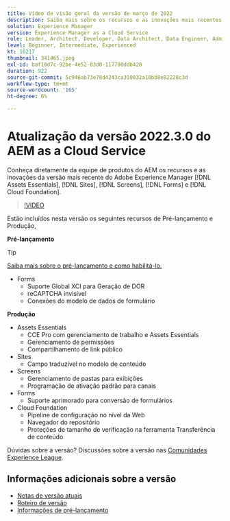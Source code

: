 ```yaml
---
title: Vídeo de visão geral da versão de março de 2022
description: Saiba mais sobre os recursos e as inovações mais recentes da versão 2022-3-0 para o Adobe Experience Manager [!DNL Assets Essentials], [!DNL Sites], [!DNL Screens], [!DNL Forms] e [!DNL Cloud Foundation].
solution: Experience Manager
version: Experience Manager as a Cloud Service
role: Leader, Architect, Developer, Data Architect, Data Engineer, Admin, User
level: Beginner, Intermediate, Experienced
kt: 10217
thumbnail: 341465.jpeg
exl-id: baf10d7c-92be-4e52-83d0-117700ddb420
duration: 922
source-git-commit: 5c946ab73e78d4243ca310032a10bb8e82228c3d
workflow-type: tm+mt
source-wordcount: '165'
ht-degree: 6%

---
```


# Atualização da versão 2022.3.0 do AEM as a Cloud Service

Conheça diretamente da equipe de produtos do AEM os recursos e as inovações da versão mais recente do Adobe Experience Manager [!DNL Assets Essentials], [!DNL Sites], [!DNL Screens], [!DNL Forms] e [!DNL Cloud Foundation].

>[!VIDEO](https://video.tv.adobe.com/v/341465/?quality=12&learn=on)

Estão incluídos nesta versão os seguintes recursos de Pré-lançamento e Produção,

**Pré-lançamento**

>[!TIP]
>
>[Saiba mais sobre o pré-lançamento e como habilitá-lo.](https://experienceleague.adobe.com/docs/experience-manager-cloud-service/content/release-notes/prerelease.html?lang=pt-BR)

* Forms
   * Suporte Global XCI para Geração de DOR
   * reCAPTCHA invisível
   * Conexões do modelo de dados de formulário

**Produção**

* Assets Essentials
   * CCE Pro com gerenciamento de trabalho e Assets Essentials
   * Gerenciamento de permissões
   * Compartilhamento de link público
* Sites
   * Campo traduzível no modelo de conteúdo
* Screens
   * Gerenciamento de pastas para exibições
   * Programação de ativação padrão para canais
* Forms
   * Suporte aprimorado para conversão de formulários
* Cloud Foundation
   * Pipeline de configuração no nível da Web
   * Navegador do repositório
   * Proteções de tamanho de verificação na ferramenta Transferência de conteúdo

Dúvidas sobre a versão?  Discussões sobre a versão nas [Comunidades Experience League](https://experienceleaguecommunities.adobe.com/t5/adobe-experience-manager/aem-as-a-cloud-service-2022-3-0-release-update/td-p/449599?profile.language=pt).

## Informações adicionais sobre a versão

* [Notas de versão atuais](https://experienceleague.adobe.com/docs/experience-manager-cloud-service/content/release-notes/home.html?lang=pt-BR)
* [Roteiro de versão](https://experienceleague.adobe.com/docs/experience-manager-release-information/aem-release-updates/update-releases-roadmap.html?lang=pt-BR)
* [Informações de pré-lançamento](https://experienceleague.adobe.com/docs/experience-manager-cloud-service/content/release-notes/prerelease.html?lang=pt-BR)
